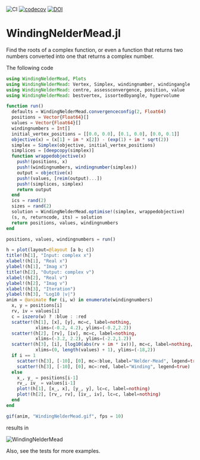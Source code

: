 ![CI](https://github.com/jwscook/WindingNelderMead.jl/workflows/CI/badge.svg)
[![codecov](https://codecov.io/gh/jwscook/WindingNelderMead.jl/branch/main/graph/badge.svg)](https://codecov.io/gh/jwscook/WindingNelderMead.jl)
[![DOI](https://zenodo.org/badge/312883506.svg)](https://zenodo.org/badge/latestdoi/312883506)


# WindingNelderMead.jl

Find the roots of a complex function, or even a function that returns two numbers converted into one that returns a complex number.

The following code

```julia
using WindingNelderMead, Plots
using WindingNelderMead: Vertex, Simplex, windingnumber, windingangle
using WindingNelderMead: centre, assessconvergence, position, value
using WindingNelderMead: bestvertex, issortedbyangle, hypervolume

function run()
  defaults = WindingNelderMead.convergenceconfig(2, Float64)
  positions = Vector{Float64}[]
  values = Vector{Float64}[]
  windingnumbers = Int[]
  initial_vertex_positions = [[0.0, 0.0], [0.1, 0.0], [0.0, 0.1]]
  objective(x) = (x[1] + im * x[2]) - (exp(1) + im * sqrt(2))
  simplex = Simplex(objective, initial_vertex_positions)
  simplices = [deepcopy(simplex)]
  function wrappedobjective(x)
    push!(positions, x)
    push!(windingnumbers, windingnumber(simplex))
    output = objective(x)
    push!(values, [reim(output)...])
    push!(simplices, simplex)
    return output
  end
  ics = rand(2)
  sizes = rand(2)
  solution = WindingNelderMead.optimise!(simplex, wrappedobjective)
  (s, n, returncode, its) = solution
  return positions, values, windingnumbers
end

positions, values, windingnumbers = run()

h = plot(layout=@layout [a b; c])
title!(h[1], "Input: complex x")
xlabel!(h[1], "Real x")
ylabel!(h[1], "Imag x")
title!(h[2], "Output: complex v")
xlabel!(h[2], "Real v")
ylabel!(h[2], "Imag v")
xlabel!(h[3], "Iteration")
ylabel!(h[3], "Log10 |v|")
anim = @animate for (i, w) in enumerate(windingnumbers) 
  x, y = positions[i]
  rv, iv = values[i]
  c = iszero(w) ? :blue : :red
  scatter!(h[1], [x], [y], mc=c, label=nothing,
           xlims=(-0.2, 4.2), ylims=(-0.2,2.2))
  scatter!(h[2], [rv], [iv], mc=c, label=nothing,
           xlims=(-3.2, 2.2), ylims=(-2.2,1.2))
  scatter!(h[3], [i], [log10(abs(rv + im * iv))], mc=c, label=nothing,
           xlims=(0, length(values) + 1), ylims=(-18,2))
  if i == 1
    scatter!(h[3], [-10], [0], mc=:blue, label="Nelder-Mead", legend=true)
    scatter!(h[3], [-10], [0], mc=:red, label="Winding", legend=true)
  else
    x_, y_ = positions[i-1]
    rv_, iv_ = values[i-1]
    plot!(h[1], [x_, x], [y_, y], lc=c, label=nothing)
    plot!(h[2], [rv_, rv], [iv_, iv], lc=c, label=nothing)
  end
end

gif(anim, "WindingNelderMead.gif", fps = 10)
```
results in

![WindingNelderMead](https://github.com/jwscook/WindingNelderMead.jl/assets/15519866/b6b1c252-8dac-4a76-a14f-5267d9fb1597)

Also, see the tests for more examples.
